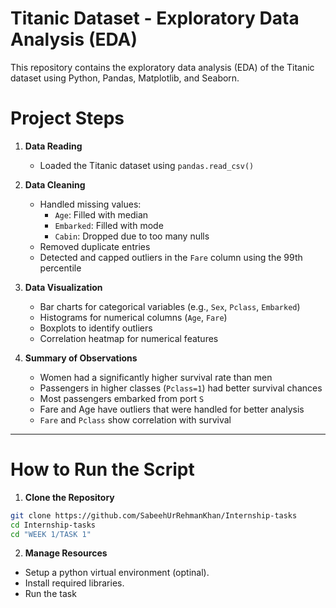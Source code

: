 # Titanic Dataset - Exploratory Data Analysis (EDA)

This repository contains the exploratory data analysis (EDA) of the Titanic dataset using Python, Pandas, Matplotlib, and Seaborn.

# Project Steps

1. **Data Reading**
   - Loaded the Titanic dataset using `pandas.read_csv()`

2. **Data Cleaning**
   - Handled missing values:
     - `Age`: Filled with median
     - `Embarked`: Filled with mode
     - `Cabin`: Dropped due to too many nulls
   - Removed duplicate entries
   - Detected and capped outliers in the `Fare` column using the 99th percentile

3. **Data Visualization**
   - Bar charts for categorical variables (e.g., `Sex`, `Pclass`, `Embarked`)
   - Histograms for numerical columns (`Age`, `Fare`)
   - Boxplots to identify outliers
   - Correlation heatmap for numerical features

4. **Summary of Observations**
   - Women had a significantly higher survival rate than men
   - Passengers in higher classes (`Pclass=1`) had better survival chances
   - Most passengers embarked from port `S`
   - Fare and Age have outliers that were handled for better analysis
   - `Fare` and `Pclass` show correlation with survival

---

# How to Run the Script

1. **Clone the Repository**

```bash
git clone https://github.com/SabeehUrRehmanKhan/Internship-tasks
cd Internship-tasks
cd "WEEK 1/TASK 1"
```

2. **Manage Resources**
- Setup a python virtual environment (optinal).
- Install required libraries.
- Run the task 
